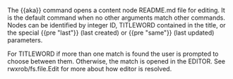 The {{aka}} command opens a content node README.md file for editing. It is the default command when no other arguments match other commands. Nodes can be identified by integer ID, TITLEWORD contained in the title, or the special {{pre "last"}} (last created) or {{pre "same"}} (last updated) parameters.

For TITLEWORD if more than one match is found the user is prompted to choose between them. Otherwise, the match is opened in the EDITOR. See rwxrob/fs.file.Edit for more about how editor is resolved.
